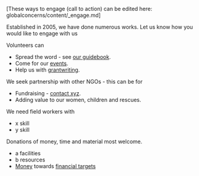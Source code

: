[These ways to engage (call to action) can be edited here: globalconcerns/content/_engage.md]

Established in 2005, we have done numerous works. Let us know how you would like to engage with us

Volunteers can

<!--add a #new to open in new tab-->
* Spread the word - see [our guidebook](#todo-volunteer-guide).
* Come for our [events](#todo-calendar).
* Help us with [grantwriting](#todo-grants).

We seek partnership with other NGOs - this can be for

* Fundraising - [contact xyz](mailto:treasurer@globalconcernsindia.org).
* Adding value to our women, children and rescues.

We need field workers with

* x skill
* y skill

Donations of money, time and material most welcome.

* a facilities
* b resources
* [Money](%url%donate/) towards [financial targets](#finances)
